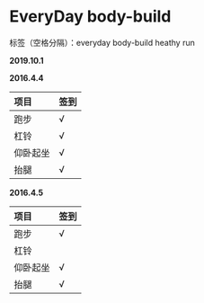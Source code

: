 ﻿# EveryDay body-build

标签（空格分隔）：everyday body-build heathy run 

**2019.10.1**

**2016.4.4**

项目|签到
:---------------|:---------------
跑步|√|
杠铃|√|
仰卧起坐|√|
抬腿|√|

**2016.4.5**

项目|签到
:---------------|:---------------
跑步|√|
杠铃||
仰卧起坐|√|
抬腿|√|







